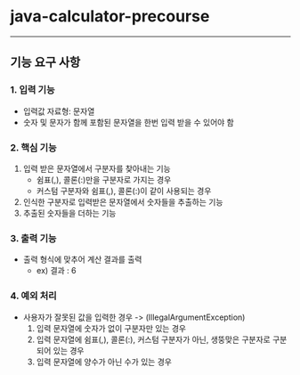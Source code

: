 # java-calculator-precourse <br>

---

## 기능 요구 사항

### 1. 입력 기능
+ 입력값 자료형: 문자열
+ 숫자 및 문자가 함께 포함된 문자열을 한번 입력 받을 수 있어야 함

### 2. 핵심 기능
1. 입력 받은 문자열에서 구분자를 찾아내는 기능
    - 쉼표(,), 콜론(:)만을 구분자로 가지는 경우
    - 커스텀 구분자와 쉼표(,), 콜론(:)이 같이 사용되는 경우<br/>
2. 인식한 구분자로 입력받은 문자열에서 숫자들을 추출하는 기능<br/>
3. 추출된 숫자들을 더하는 기능

### 3. 출력 기능
+ 출력 형식에 맞추어 계산 결과를 출력
  + ex) 결과 : 6

### 4. 예외 처리
+ 사용자가 잘못된 값을 입력한 경우 -> (IllegalArgumentException)
  1. 입력 문자열에 숫자가 없이 구분자만 있는 경우
  2. 입력 문자열에 쉼표(,), 콜론(:), 커스텀 구분자가 아닌, 생뚱맞은 구분자로 구분되어 있는 경우
  3. 입력 문자열에 양수가 아닌 수가 있는 경우





